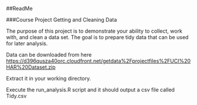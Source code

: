 ##ReadMe

###Course Project Getting and Cleaning Data

The purpose of this project is to demonstrate your ability to collect, work with, and clean a data set. The goal is to prepare tidy data that can be used for later analysis. 

Data can be downloaded from here https://d396qusza40orc.cloudfront.net/getdata%2Fprojectfiles%2FUCI%20HAR%20Dataset.zip

Extract it in your working directory.

Execute the run_analysis.R script and it should output a csv file called Tidy.csv